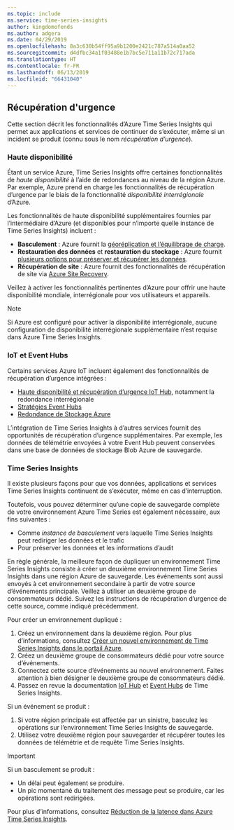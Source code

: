 ```yaml
---
ms.topic: include
ms.service: time-series-insights
author: kingdomofends
ms.author: adgera
ms.date: 04/29/2019
ms.openlocfilehash: 8a3c630b54ff95a9b1200e2421c787a514a0aa52
ms.sourcegitcommit: d4dfbc34a1f03488e1b7bc5e711a11b72c717ada
ms.translationtype: HT
ms.contentlocale: fr-FR
ms.lasthandoff: 06/13/2019
ms.locfileid: "66431040"
---
```

## <a name="business-disaster-recovery"></a>Récupération d'urgence

Cette section décrit les fonctionnalités d’Azure Time Series Insights qui permet aux applications et services de continuer de s’exécuter, même si un incident se produit (connu sous le nom *récupération d’urgence*).

### <a name="high-availability"></a>Haute disponibilité

Étant un service Azure, Time Series Insights offre certaines fonctionnalités de *haute disponibilité* à l’aide de redondances au niveau de la région Azure. Par exemple, Azure prend en charge les fonctionnalités de récupération d’urgence par le biais de la fonctionnalité *disponibilité interrégionale* d’Azure.

Les fonctionnalités de haute disponibilité supplémentaires fournies par l’intermédiaire d’Azure (et disponibles pour n’importe quelle instance de Time Series Insights) incluent :

- **Basculement** : Azure fournit la [géoréplication et l’équilibrage de charge](https://docs.microsoft.com/azure/architecture/resiliency/recovery-loss-azure-region).
- **Restauration des données** et **restauration du stockage** : Azure fournit [plusieurs options pour préserver et récupérer les données](https://docs.microsoft.com/azure/architecture/resiliency/recovery-data-corruption).
- **Récupération de site** : Azure fournit des fonctionnalités de récupération de site via [Azure Site Recovery](https://docs.microsoft.com/azure/site-recovery/).

Veillez à activer les fonctionnalités pertinentes d’Azure pour offrir une haute disponibilité mondiale, interrégionale pour vos utilisateurs et appareils.

> [!NOTE]
> Si Azure est configuré pour activer la disponibilité interrégionale, aucune configuration de disponibilité interrégionale supplémentaire n’est requise dans Azure Time Series Insights.

### <a name="iot-and-event-hubs"></a>IoT et Event Hubs

Certains services Azure IoT incluent également des fonctionnalités de récupération d’urgence intégrées :

- [Haute disponibilité et récupération d’urgence IoT Hub](https://docs.microsoft.com/azure/iot-hub/iot-hub-ha-dr), notamment la redondance interrégionale
- [Stratégies Event Hubs](https://docs.microsoft.com/azure/event-hubs/event-hubs-geo-dr)
- [Redondance de Stockage Azure](https://docs.microsoft.com/azure/storage/common/storage-redundancy)

L’intégration de Time Series Insights à d’autres services fournit des opportunités de récupération d’urgence supplémentaires. Par exemple, les données de télémétrie envoyées à votre Event Hub peuvent conservées dans une base de données de stockage Blob Azure de sauvegarde.

### <a name="time-series-insights"></a>Time Series Insights

Il existe plusieurs façons pour que vos données, applications et services Time Series Insights continuent de s’exécuter, même en cas d’interruption. 

Toutefois, vous pouvez déterminer qu’une copie de sauvegarde complète de votre environnement Azure Time Series est également nécessaire, aux fins suivantes :

- Comme *instance de basculement* vers laquelle Time Series Insights peut rediriger les données et le trafic
- Pour préserver les données et les informations d’audit

En règle générale, la meilleure façon de dupliquer un environnement Time Series Insights consiste à créer un deuxième environnement Time Series Insights dans une région Azure de sauvegarde. Les événements sont aussi envoyés à cet environnement secondaire à partir de votre source d’événements principale. Veillez à utiliser un deuxième groupe de consommateurs dédié. Suivez les instructions de récupération d’urgence de cette source, comme indiqué précédemment.

Pour créer un environnement dupliqué :

1. Créez un environnement dans la deuxième région. Pour plus d’informations, consultez [Créer un nouvel environnement de Time Series Insights dans le portail Azure](https://docs.microsoft.com/azure/time-series-insights/time-series-insights-get-started).
1. Créez un deuxième groupe de consommateurs dédié pour votre source d’événements.
1. Connectez cette source d’événements au nouvel environnement. Faites attention à bien désigner le deuxième groupe de consommateurs dédié.
1. Passez en revue la documentation [IoT Hub](https://docs.microsoft.com/azure/time-series-insights/time-series-insights-how-to-add-an-event-source-iothub) et [Event Hubs](https://docs.microsoft.com/azure/time-series-insights/time-series-insights-data-access) de Time Series Insights.

Si un événement se produit :

1. Si votre région principale est affectée par un sinistre, basculez les opérations sur l’environnement Time Series Insights de sauvegarde.
1. Utilisez votre deuxième région pour sauvegarder et récupérer toutes les données de télémétrie et de requête Time Series Insights.

> [!IMPORTANT]
> Si un basculement se produit :
> 
> * Un délai peut également se produire.
> * Un pic momentané du traitement des message peut se produire, car les opérations sont redirigées.
> 
> Pour plus d’informations, consultez [Réduction de la latence dans Azure Time Series Insights](https://docs.microsoft.com/azure/time-series-insights/time-series-insights-environment-mitigate-latency).

